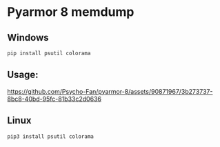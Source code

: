 # Pyarmor 8 memdump

## Windows
```bash
pip install psutil colorama
```
## Usage:
https://github.com/Psycho-Fan/pyarmor-8/assets/90871967/3b273737-8bc8-40bd-95fc-81b33c2d0636



## Linux
```bash
pip3 install psutil colorama
```
